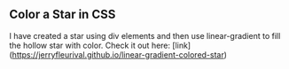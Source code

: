 ## Color a Star in CSS ##

I have created a star using div elements and then use linear-gradient to fill the hollow star with color.
Check it out here:  [link] (https://jerryfleurival.github.io/linear-gradient-colored-star)